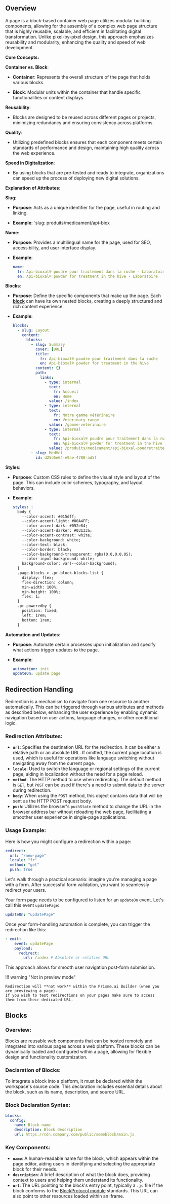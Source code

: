 ## Overview
A page is a block-based container web page utilizes modular building components, allowing for the assembly of a complex web page structure that is highly reusable, scalable, and efficient in facilitating digital transformation. Unlike pixel-by-pixel design, this approach emphasizes reusability and modularity, enhancing the quality and speed of web development.

**Core Concepts:**

 **Container vs. Block**:

   - **Container**: Represents the overall structure of the page that holds various blocks.

   - **Block**: Modular units within the container that handle specific functionalities or content displays.

**Reusability**:

   - Blocks are designed to be reused across different pages or projects, minimizing redundancy and ensuring consistency across platforms.

**Quality**:

   - Utilizing predefined blocks ensures that each component meets certain standards of performance and design, maintaining high quality across the web experience.

**Speed in Digitalization**:

   - By using blocks that are pre-tested and ready to integrate, organizations can speed up the process of deploying new digital solutions.
   
**Explanation of Attributes:**

**Slug**:

   - **Purpose**: Acts as a unique identifier for the page, useful in routing and linking.

   - **Example**: `slug: produits/medicament/api-biox

**Name**:

   - **Purpose**: Provides a multilingual name for the page, used for SEO, accessibility, and user interface display.

   - **Example**:
     ```yaml
     name:
       fr: Api-bioxal® poudre pour traitement dans la ruche - Laboratoire
       en: Api-bioxal® powder for treatment in the hive - Laboratoire
     ```

**Blocks**:

   - **Purpose**: Define the specific components that make up the page. Each [**block**](#blocks)  can have its own nested blocks, creating a deeply structured and rich content experience.

   - **Example**:
     ```yaml
     blocks:
       - slug: Layout
         content:
           blocks:
             - slug: Summary
               cover: [URL]
               title:
                 fr: Api-bioxal® poudre pour traitement dans la ruche
                 en: Api-bioxal® powder for treatment in the hive
               content: {}
               path:
                 links:
                   - type: internal
                     text:
                       fr: Accueil
                       en: Home
                     value: /index
                   - type: internal
                     text:
                       fr: Notre gamme vétérinaire
                       en: Veterinary range
                     value: /gamme-veterinaire
                   - type: internal
                     text:
                       fr: Api-bioxal® poudre pour traitement dans la ruche
                       en: Api-bioxal® powder for treatment in the hive
                     value: /produits/medicament/api-bioxal-poudretraitement-dansruche
             - slug: MedVet
               id: d25d5e64-e9ae-4780-ad5f
     ```

**Styles**:

   - **Purpose**: Custom CSS rules to define the visual style and layout of the page. This can include color schemes, typography, and layout behaviors.
   
   - **Example**:
     ```yaml
     styles: |
       body {
         --color-accent: #015dff;
         --color-accent-light: #80A4FF;
         --color-accent-dark: #052e84;
         --color-accent-darker: #03133a;
         --color-accent-contrast: white;
         --color-background: white;
         --color-text: black;
         --color-border: black;
         --color-background-transparent: rgba(0,0,0,0.05);
         --color-input-background: white;
         background-color: var(--color-background);
       }
       .page-blocks > .pr-block-blocks-list {
         display: flex;
         flex-direction: column;
         min-width: 100%;
         min-height: 100%;
         flex: 1;
       }
       .pr-poweredby {
         position: fixed;
         left: 1rem;
         bottom: 1rem;
       }
     ```

**Automation and Updates**:

   - **Purpose**: Automate certain processes upon initialization and specify what actions trigger updates to the page.
   
   - **Example**:
     ```yaml
     automation: init
     updateOn: update page
     ```

## Redirection Handling

Redirection is a mechanism to navigate from one resource to another automatically. This can be triggered through various attributes and methods as described below, enhancing the user experience by enabling dynamic navigation based on user actions, language changes, or other conditional logic.

### Redirection Attributes:

- **`url`**: Specifies the destination URL for the redirection. It can be either a relative path or an absolute URL. If omitted, the current page location is used, which is useful for operations like language switching without navigating away from the current page.
- **`locale`**: Used to switch the language or regional settings of the current page, aiding in localization without the need for a page reload.
- **`method`**: The HTTP method to use when redirecting. The default method is `GET`, but `POST` can be used if there's a need to submit data to the server during redirection.
- **`body`**: When using the `POST` method, this object contains data that will be sent as the HTTP POST request body.
- **`push`**: Utilizes the browser's `pushState` method to change the URL in the browser address bar without reloading the web page, facilitating a smoother user experience in single-page applications.

### Usage Example:
Here is how you might configure a redirection within a page:
```yaml title="page.yml"
redirect:
  url: "/new-page"
  locale: "fr"
  method: "get"
  push: true
```

Let's walk through a practical scenario: imagine you're managing a page with a form. After successful form validation, you want to seamlessly redirect your users.

Your form page needs to be configured to listen for an `updateOn` event. Let's call this event `updatePage`:

```yaml title="page.yml"
updateOn: "updatePage"
```

Once your form-handling automation is complete, you can trigger the redirection like this:

```yaml title="automation.yml"
- emit: 
    event: updatePage
    payload: 
      redirect:  
        url: /index # Absolute or relative URL
```

This approach allows for smooth user navigation post-form submission.

!!! warning "Not in preview mode"

    Redirection will **not work** within the Prisme.ai Builder (when you are previewing a page).  
    If you wish to test redirections on your pages make sure to access them from their dedicated URL.


## Blocks

### Overview:
Blocks are reusable web components that can be hosted remotely and integrated into various pages across a web platform. These blocks can be dynamically loaded and configured within a page, allowing for flexible design and functionality customization.

### Declaration of Blocks:

To integrate a block into a platform, it must be declared within the workspace's source code. This declaration includes essential details about the block, such as its name, description, and source URL.

### Block Declaration Syntax:

```yaml
blocks:
  config:
    name: Block name
    description: Block description
    url: https://cdn.company.com/public/someblock/main.js
```

### Key Components:

- **`name`**: A human-readable name for the block, which appears within the page editor, aiding users in identifying and selecting the appropriate block for their needs.
- **`description`**: A brief description of what the block does, providing context to users and helping them understand its functionality.
- **`url`**: The URL pointing to the block's entry point, typically a `.js` file if the block conforms to the [BlockProtocol module](https://blockprotocol.org/) standards. This URL can also point to other resources loaded within an iframe.

